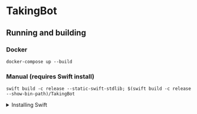 # TakingBot

## Running and building

### Docker
`docker-compose up --build`

### Manual (requires Swift install)
`swift build -c release --static-swift-stdlib; $(swift build -c release --show-bin-path)/TakingBot`

<details>
<summary>Installing Swift</summary>
<code>curl -L https://swiftlang.github.io/swiftly/swiftly-install.sh | bash</code>
</details>
